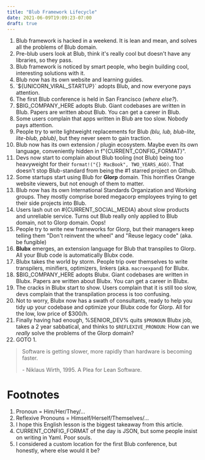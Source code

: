 ```yaml
---
title: "Blub Framework Lifecycle"
date: 2021-06-09T19:09:23-07:00
draft: true
---
```



1. Blub framework is hacked in a weekend. It is lean and mean, and solves all the problems of Blub domain.
1. Pre-blub users look at Blub, think it's really cool but doesn't have any libraries, so they pass.
1. Blub framework is noticed by smart people, who begin building cool, interesting solutions with it.
1. Blub now has its own website and learning guides.
1. \`${UNICORN_VIRAL_STARTUP}\` adopts Blub, and now everyone pays attention.
1. The first Blub conference is held in San Francisco (_where else?_).
1. $BIG_COMPANY_HERE adopts Blub. Giant codebases are written in Blub. Papers are written about Blub. You can get a career in Blub.
1. Some users complain that apps written in Blub are too slow. Nobody pays attention.
1. People try to write lightweight replacements for Blub *(blu, lub, blub-lite, lite-blub, pblub)*, but they never seem to gain traction.
1. Blub now has its own extension / plugin ecosystem. Maybe even its own language, conveniently hidden in f"{CURRENT_CONFIG_FORMAT}".
1. Devs now start to complain about Blub tooling (not Blub) being too heavyweight for their `format!("{} MacBook", TWO_YEARS_AGO)`. That doesn't stop Blub-standard from being the \#1 starred project on Github.
1. Some startups start using Blub for **Glorp** domain. This horrifies Orange website viewers, but not enough of them to matter.
1. Blub now has its own International Standards Organization and Working groups. They mostly comprise bored megacorp employees trying to get their side projects into Blub.
1. Users lash out on #{CURRENT_SOCIAL_MEDIA} about slow products and unreliable service. Turns out Blub really only applied to Blub domain, not to Glorp domain. Oops!
1. People try to write new frameworks for Glorp, but their managers keep telling them "Don't reinvent the wheel" and "Reuse legacy code" (aka. be fungible)
1. **Blubx** emerges, an extension language for Blub that transpiles to Glorp. All your Blub code is automatically Blubx code.
1. Blubx takes the world by storm. People trip over themselves to write transpilers, minifiers, optimizers, linkers (aka. `macroexpand`) for Blubx.
1. $BIG_COMPANY_HERE adopts Blubx. Giant codebases are written in Blubx. Papers are written about Blubx. You can get a career in Blubx.
1. The cracks in Blubx start to show. Users complain that it is still too slow, devs complain that the transpilation process is too confusing.
1. Not to worry, Blubx now has a swath of consultants, ready to help you tidy up your codebase and optimize your Blubx code for Glorp. All for the low, low price of $300/h.
1. Finally having had enough, %SENIOR_DEV% quits `$PRONOUN` Blubx job, takes a 2 year sabbatical, and thinks to `$REFLEXIVE_PRONOUN`: How can we *really* solve the problems of the Glorp domain?
1. GOTO 1.

> Software is getting slower, more rapidly than hardware is becoming faster.
>
> \- Niklaus Wirth, 1995. A Plea for Lean Software.

# Footnotes
1. Pronoun = Him/Her/They/...
1. Reflexive Pronouns = Himself/Herself/Themselves/...
1. I hope this English lesson is the biggest takeaway from this article.
1. CURRENT_CONFIG_FORMAT of the day is JSON, but some people insist on writing in Yaml. Poor souls.
1. I considered a custom location for the first Blub conference, but honestly, where else would it be?
